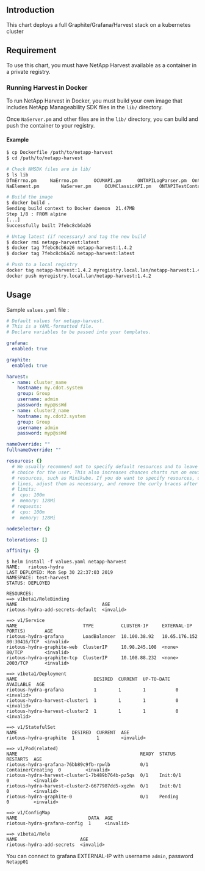 ## Introduction

This chart deploys a full Graphite/Grafana/Harvest stack on a kubernetes cluster

## Requirement

To use this chart, you must have NetApp Harvest available
as a container in a private registry.

### Running Harvest in Docker

To run NetApp Harvest in Docker, you must build your own image that includes NetApp Manageability SDK files in the `lib/` directory.

Once `NaServer.pm` and other files are in the `lib/` directory, you can build and push the container to your registry.

#### Example

```bash
$ cp Dockerfile /path/to/netapp-harvest
$ cd /path/to/netapp-harvest

# Check NMSDK files are in lib/
$ ls lib
DfmErrno.pm		NaErrno.pm		OCUMAPI.pm		ONTAPILogParser.pm	Ontap7ModeAPI.pm	README.txt		Test.pm
NaElement.pm		NaServer.pm		OCUMClassicAPI.pm	ONTAPITestContainer.pm	OntapClusterAPI.pm	SdkEnv.pm

# Build the image
$ docker build .
Sending build context to Docker daemon  21.47MB
Step 1/8 : FROM alpine
[...]
Successfully built 7febc8cb6a26

# Untag latest (if necessary) and tag the new build
$ docker rmi netapp-harvest:latest
$ docker tag 7febc8cb6a26 netapp-harvest:1.4.2
$ docker tag 7febc8cb6a26 netapp-harvest:latest

# Push to a local registry
docker tag netapp-harvest:1.4.2 myregistry.local.lan/netapp-harvest:1.4.2
docker push myregistry.local.lan/netapp-harvest:1.4.2
```

## Usage

Sample `values.yaml` file :
```yaml
# Default values for netapp-harvest.
# This is a YAML-formatted file.
# Declare variables to be passed into your templates.

grafana:
  enabled: true

graphite:
  enabled: true

harvest:
  - name: cluster_name
    hostname: my.cdot.system
    group: Group
    username: admin
    password: myp@ssWd
  - name: cluster2_name
    hostname: my.cdot2.system
    group: Group
    username: admin
    password: myp@ssWd

nameOverride: ""
fullnameOverride: ""

resources: {}
  # We usually recommend not to specify default resources and to leave this as a conscious
  # choice for the user. This also increases chances charts run on environments with little
  # resources, such as Minikube. If you do want to specify resources, uncomment the following
  # lines, adjust them as necessary, and remove the curly braces after 'resources:'.
  # limits:
  #  cpu: 100m
  #  memory: 128Mi
  # requests:
  #  cpu: 100m
  #  memory: 128Mi

nodeSelector: {}

tolerations: []

affinity: {}
```

    $ helm install -f values.yaml netapp-harvest
    NAME:   riotous-hydra
    LAST DEPLOYED: Mon Sep 30 22:37:03 2019
    NAMESPACE: test-harvest
    STATUS: DEPLOYED

    RESOURCES:
    ==> v1beta1/RoleBinding
    NAME                               AGE
    riotous-hydra-add-secrets-default  <invalid>

    ==> v1/Service
    NAME                        TYPE          CLUSTER-IP     EXTERNAL-IP    PORT(S)       AGE
    riotous-hydra-grafana       LoadBalancer  10.100.38.92   10.65.176.152  80:30416/TCP  <invalid>
    riotous-hydra-graphite-web  ClusterIP     10.98.245.108  <none>         80/TCP        <invalid>
    riotous-hydra-graphite-tcp  ClusterIP     10.108.88.232  <none>         2003/TCP      <invalid>

    ==> v1beta1/Deployment
    NAME                            DESIRED  CURRENT  UP-TO-DATE  AVAILABLE  AGE
    riotous-hydra-grafana           1        1        1           0          <invalid>
    riotous-hydra-harvest-cluster1  1        1        1           0          <invalid>
    riotous-hydra-harvest-cluster2  1        1        1           0          <invalid>

    ==> v1/StatefulSet
    NAME                    DESIRED  CURRENT  AGE
    riotous-hydra-graphite  1        1        <invalid>

    ==> v1/Pod(related)
    NAME                                             READY  STATUS             RESTARTS  AGE
    riotous-hydra-grafana-76bb89c9fb-rpwlb           0/1    ContainerCreating  0         <invalid>
    riotous-hydra-harvest-cluster1-7b489b764b-pz5qs  0/1    Init:0/1           0         <invalid>
    riotous-hydra-harvest-cluster2-6677987dd5-xgzhn  0/1    Init:0/1           0         <invalid>
    riotous-hydra-graphite-0                         0/1    Pending            0         <invalid>

    ==> v1/ConfigMap
    NAME                          DATA  AGE
    riotous-hydra-grafana-config  1     <invalid>

    ==> v1beta1/Role
    NAME                       AGE
    riotous-hydra-add-secrets  <invalid>

You can connect to grafana EXTERNAL-IP with username `admin`, password `Netapp01`